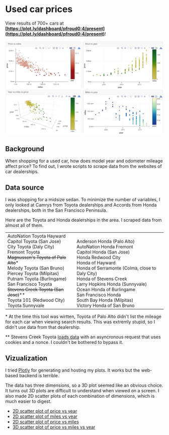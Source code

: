 # Used car prices

View results of 700+ cars at **[https://plot.ly/dashboard/pfroud0:4/present](https://plot.ly/dashboard/pfroud0:4/present)**!

<p align="center" style="text-align: center">
<a href="https://plot.ly/dashboard/pfroud0:4/present">
<img src="dashboard-screenshot.png?raw=true" alt="screenshot of graphs"></a>
</p>

## Background

When shopping for a used car, how does model year and odometer mileage affect price? To find out, I wrote scripts to scrape data from the websites of car dealerships.

## Data source

I was shopping for a midsize sedan. To minimize the number of variables, I only looked at Camrys from Toyota dealerships and Accords from Honda dealerships, both in the San Francisco Peninsula.

Here are the Toyota and Honda dealerships in the area. I scraped data from almost all of them.

<table><tr><td>
AutoNation Toyota Hayward                        <br>
Capitol Toyota (San Jose)                        <br>
City Toyota (Daly City)                          <br>
Fremont Toyota                                   <br>
<del>Magnussen's Toyota of Palo Alto</del>*      <br>
Melody Toyota (San Bruno)                        <br>
Piercey Toyota (Milpitas)                        <br>
Putnam Toyota (Burlingame)                       <br>
San Francisco Toyota                             <br>
<del>Stevens Creek Toyota (San Jose)</del>**     <br>
Toyota 101 (Redwood City)                        <br>
Toyota Sunnyvale                                 <br>
</td><td>                                        <br>
Anderson Honda (Palo Alto)                       <br>
AutoNation Honda Fremont                         <br>
Capitol Honda (San Jose)                         <br>
Honda Redwood City                               <br>
Honda of Hayward                                 <br>
Honda of Serramonte (Colma, close to Daly City)  <br>
Honda of Stevens Creek                           <br>
Larry Hopkins Honda (Sunnyvale)                  <br>
Ocean Honda of Burlingame                        <br>
San Francisco Honda                              <br>
South Bay Honda (Milpitas)                       <br>
Victory Honda of San Bruno                       <br>
</td></tr></table>

\* At the time this tool was wirtten, Toyota of Palo Alto didn't list the mileage for each car when viewing search results. This was extremly stupid, so I didn't use data from that dealership.

\*\* Stevens Creek Toyota [loads data](http://www.stevenscreektoyota.com/used-vehicles/certified-pre-owned-vehicles/#action=im_ajax_call&perform=get_results&_post_id=6&make%5B%5D=Toyota&page=1&show_all_filters=false&model%5B%5D=Camry) with an asyncronous request that uses cookies and a nonce. I couldn't be bothered to bypass it.

## Vizualization

I tried [Plotly](https://plot.ly/) for generating and hosting my plots. It works but the web-based backend is terrible.

The data has three dimensions, so a 3D plot seemed like an obvious choice. It turns out 3D plots are difficult to understand when viewed on a screen. I also made 2D scatter plots of each combination of dimensions, which is much easier to digest.

- [2D scatter plot of price vs year](https://plot.ly/~pfroud0/5.embed)
- [2D scatter plot of miles vs year](https://plot.ly/~pfroud0/3.embed)
- [2D scatter plot of price vs miles](https://plot.ly/~pfroud0/2.embed)
- [3D scatter plot of price vs miles vs year](https://plot.ly/~pfroud0/1.embed)
